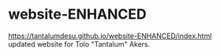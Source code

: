 # website-ENHANCED
https://tantalumdesu.github.io/website-ENHANCED/index.html<br>
updated website
for Tolo "Tantalum" Akers.
